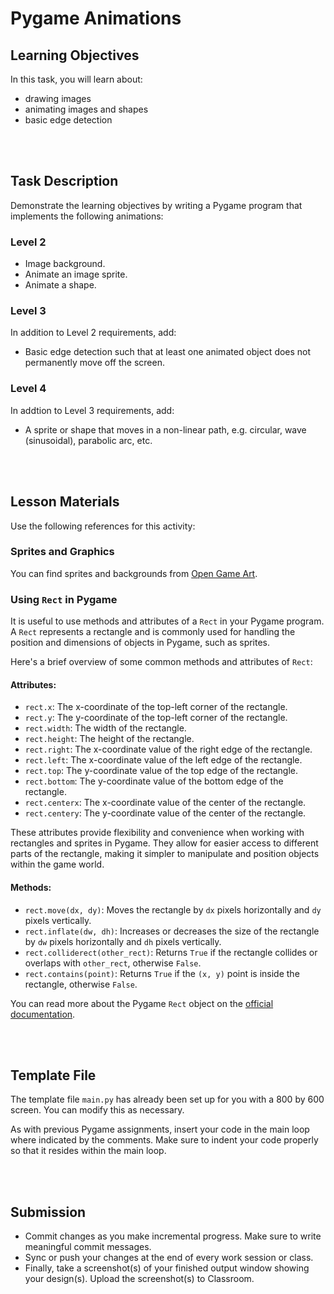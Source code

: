 # Pygame Animations
## Learning Objectives
In this task, you will learn about:
- drawing images
- animating images and shapes
- basic edge detection


<br><br>

## Task Description

Demonstrate the learning objectives by writing a Pygame program that implements the following animations:

### Level 2
- Image background.
- Animate an image sprite.
- Animate a shape.

### Level 3
In addition to Level 2 requirements, add:
- Basic edge detection such that at least one animated object does not permanently move off the screen.

### Level 4
In addtion to Level 3 requirements, add:
- A sprite or shape that moves in a non-linear path, e.g. circular, wave (sinusoidal), parabolic arc, etc.

<br><br>

## Lesson Materials
Use the following references for this activity:

### Sprites and Graphics
You can find sprites and backgrounds from [Open Game Art](https://opengameart.org/).

### Using `Rect` in Pygame
It is useful to use methods and attributes of a `Rect` in your Pygame program. A `Rect` represents a rectangle and is commonly used for handling the position and dimensions of objects in Pygame, such as sprites.

Here's a brief overview of some common methods and attributes of `Rect`:

#### Attributes:

- `rect.x`: The x-coordinate of the top-left corner of the rectangle.
- `rect.y`: The y-coordinate of the top-left corner of the rectangle.
- `rect.width`: The width of the rectangle.
- `rect.height`: The height of the rectangle.
- `rect.right`: The x-coordinate value of the right edge of the rectangle.
- `rect.left`: The x-coordinate value of the left edge of the rectangle.
- `rect.top`: The y-coordinate value of the top edge of the rectangle.
- `rect.bottom`: The y-coordinate value of the bottom edge of the rectangle.
- `rect.centerx`: The x-coordinate value of the center of the rectangle.
- `rect.centery`: The y-coordinate value of the center of the rectangle.

These attributes provide flexibility and convenience when working with rectangles and sprites in Pygame. They allow for easier access to different parts of the rectangle, making it simpler to manipulate and position objects within the game world.

#### Methods:

- `rect.move(dx, dy)`: Moves the rectangle by `dx` pixels horizontally and `dy` pixels vertically.
- `rect.inflate(dw, dh)`: Increases or decreases the size of the rectangle by `dw` pixels horizontally and `dh` pixels vertically.
- `rect.colliderect(other_rect)`: Returns `True` if the rectangle collides or overlaps with `other_rect`, otherwise `False`.
- `rect.contains(point)`: Returns `True` if the `(x, y)` point is inside the rectangle, otherwise `False`.

You can read more about the Pygame `Rect` object on the [official documentation](https://www.pygame.org/docs/ref/rect.html).

<br><br>

## Template File
The template file `main.py` has already been set up for you with a 800 by 600 screen. You can modify this as necessary.

As with previous Pygame assignments, insert your code in the main loop where indicated by the comments. Make sure to indent your code properly so that it resides within the main loop.

<br><br>
## Submission
- Commit changes as you make incremental progress. Make sure to write meaningful commit messages.
- Sync or push your changes at the end of every work session or class.
- Finally, take a screenshot(s) of your finished output window showing your design(s). Upload the screenshot(s) to Classroom.
